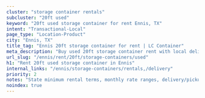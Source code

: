 ```yaml
---
cluster: "storage container rentals"
subcluster: "20ft used"
keyword: "20ft used storage container for rent Ennis, TX"
intent: "Transactional-Local"
page_type: "Location-Product"
city: "Ennis, TX"
title_tag: "Ennis 20ft storage container for rent | LC Container"
meta_description: "Buy used 20ft storage container rent with local delivery in Ennis, TX. LC Container — local Since 2003. Request a fast quote today."
url_slug: "/ennis/rent/20ft/storage-containers/used"
h1: "Rent 20ft used storage container in Ennis"
internal_links: "/ennis/storage-containers/rentals,/delivery"
priority: 2
notes: "State minimum rental terms, monthly rate ranges, delivery/pickup fees, service area."
noindex: true
---
```


<!-- TODO: Add unique city/inventory copy, images, and internal links here. -->
